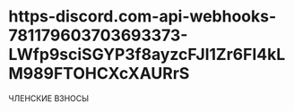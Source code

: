 # https-discord.com-api-webhooks-781179603703693373-LWfp9sciSGYP3f8ayzcFJl1Zr6FI4kLM989FTOHCXcXAURrS
ЧЛЕНСКИЕ ВЗНОСЫ
